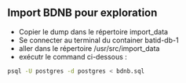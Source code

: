 ## Import BDNB pour exploration
- Copier le dump dans le répertoire import_data
- Se connecter au terminal du container batid-db-1
- aller dans le répertoire /usr/src/import_data
- exécutr le command ci-dessous : 

```bash 
psql -U postgres -d postgres < bdnb.sql
```